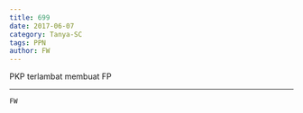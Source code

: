 ```yaml
---
title: 699
date: 2017-06-07
category: Tanya-SC
tags: PPN
author: FW
---
```


PKP terlambat membuat FP

---



`FW`
